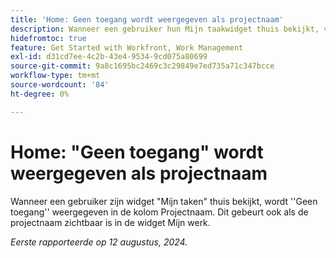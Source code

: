 ```yaml
---
title: 'Home: Geen toegang wordt weergegeven als projectnaam'
description: Wanneer een gebruiker hun Mijn taakwidget thuis bekijkt, verschijnt Geen toegang in de de naamkolom van het Project. Dit komt voor alhoewel de projectnaam in Mijn het werkwidget zichtbaar is.
hidefromtoc: true
feature: Get Started with Workfront, Work Management
exl-id: d31cd7ee-4c2b-43e4-9534-9cd075a80699
source-git-commit: 9a8c1695bc2469c3c29849e7ed735a71c347bcce
workflow-type: tm+mt
source-wordcount: '84'
ht-degree: 0%

---
```


# Home: &quot;Geen toegang&quot; wordt weergegeven als projectnaam

<!--valid issue, won't fix until legacy home is deprecated-->

Wanneer een gebruiker zijn widget &quot;Mijn taken&quot; thuis bekijkt, wordt &#39;&#39;Geen toegang&#39;&#39; weergegeven in de kolom Projectnaam. Dit gebeurt ook als de projectnaam zichtbaar is in de widget Mijn werk.

_Eerste rapporteerde op 12 augustus, 2024._
